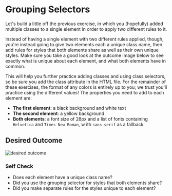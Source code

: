 # Grouping Selectors

Let's build a little off the previous exercise, in which you (hopefully) added multiple classes to a single element in order to apply two different rules to it.

Instead of having a single element with two different rules applied, though, you're instead going to give two elements each a unique class name, 
then add rules for styles that both elements share as well as their own unique styles. Make sure you take a good look at the outcome image below 
to see exactly what is unique about each element, and what both elements have in common.

This will help you further practice adding classes and using class selectors, so be sure you add the class attribute in the HTML file. 
For the remainder of these exercises, the format of any colors is entirely up to you; we trust you'll practice using the different values! 
The properties you need to add to each element are:

* **The first element**: a black background and white text
* **The second element**: a yellow background
* **Both elements**: a font size of 28px and a 
list of fonts containing `Helvetica` and `Times New Roman`, w
ith `sans-serif` as a fallback 

## Desired Outcome
![desired outcome](./desired-outcome.png)


### Self Check
- Does each element have a unique class name?
- Did you use the grouping selector for styles that both elements share?
- Did you make separate rules for the styles unique to each element?
